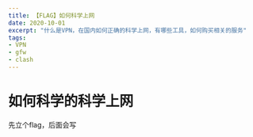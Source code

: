 ```yaml
---
title: 【FLAG】如何科学上网
date: 2020-10-01
excerpt: "什么是VPN，在国内如何正确的科学上网，有哪些工具，如何购买相关的服务"
tags:
- VPN
- gfw
- clash
---
```

# 如何科学的科学上网

先立个flag，后面会写
